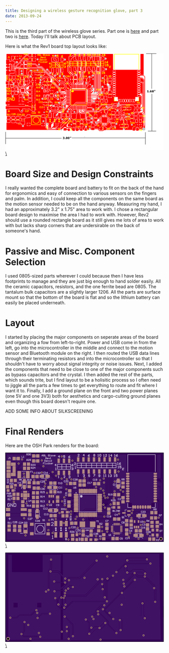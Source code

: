 ```yaml
---
title: Designing a wireless gesture recognition glove, part 3
date: 2013-09-24
---
```


This is the third part of the wireless glove series. Part one is [here](/posts/ASL_Glove_part1.html) and part two is [here](/posts/ASL_Glove_part2.html). Today I'll talk about PCB layout. <!--more-->

Here is what the Rev1 board top layout looks like:

<a href="/images/Rev1_top_layout.png">

![Top layout](/images/Rev1_top_layout.png)\

</a>

Board Size and Design Constraints
=================================

I really wanted the complete board and battery to fit on the back of the hand for ergonomics and easy of connection to various sensors on the fingers and palm. In addition, I could keep all the components on the same board as the motion sensor needed to be on the hand anyway. Measuring my hand, I had an approximately 3.2" x 1.75" area to work with. I chose a rectangular board design to maximise the area I had to work with. However, Rev2 should use a rounded rectangle board as it still gives me lots of area to work with but lacks sharp corners that are undersirable on the back of someone's hand.

Passive and Misc. Component Selection
=====================================

I used 0805-sized parts wherever I could because then I have less footprints to manage and they are just big enough to hand solder easily. All the ceramic capacitors, resistors, and the one ferrite bead are 0805. The tantalum bulk capacitors are a slightly larger 1206. All the parts are surface mount so that the bottom of the board is flat and so the lithium battery can easily be placed underneath. 

Layout
======

I started by placing the major components on seperate areas of the board and organizing a fow from left-to-right. Power and USB come in from the left, go into the microcontroller in the middle and connect to the motion sensor and Bluetooth module on the right. I then routed the USB data lines through their terminating resistors and into the microcontroller so that I shouldn't have to worry about signal integrity or noise issues. Next, I added the components that need to be close to one of the major components such as bypass capacitors and the crystal. I then added the rest of the parts, which sounds trite, but I find layout to be a holisitic process so I often need to jiggle all the parts a few times to get everything to route and fit where I want it to. Finally, I add a ground plane on the front and two power planes (one 5V and one 3V3) both for aesthetics and cargo-culting ground planes even though this board doesn't require one.

ADD SOME INFO ABOUT SILKSCREENING

Final Renders
=============

Here are the OSH Park renders for the board:

<a href="/images/Rev1_top_render.png">

![Top render](/images/Rev1_top_render.png)\

</a>

<a href="/images/Rev1_bot_render.png">

![Top layout](/images/Rev1_bot_render.png)\

</a>